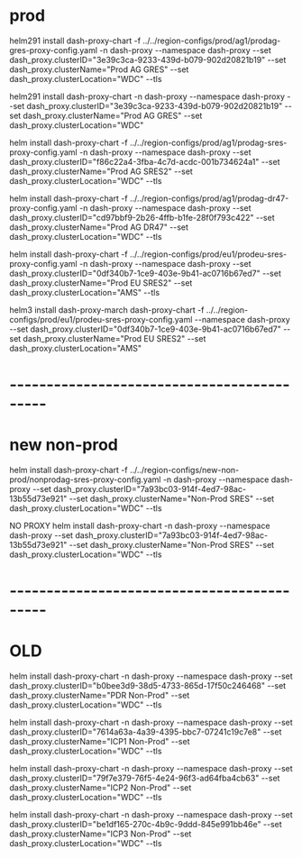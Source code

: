 #

# prod

helm291 install dash-proxy-chart -f ../../region-configs/prod/ag1/prodag-gres-proxy-config.yaml -n dash-proxy --namespace dash-proxy --set dash_proxy.clusterID="3e39c3ca-9233-439d-b079-902d20821b19" --set dash_proxy.clusterName="Prod AG GRES" --set dash_proxy.clusterLocation="WDC" --tls

helm291 install dash-proxy-chart  -n dash-proxy --namespace dash-proxy --set dash_proxy.clusterID="3e39c3ca-9233-439d-b079-902d20821b19" --set dash_proxy.clusterName="Prod AG GRES" --set dash_proxy.clusterLocation="WDC"



helm install dash-proxy-chart -f ../../region-configs/prod/ag1/prodag-sres-proxy-config.yaml -n dash-proxy --namespace dash-proxy --set dash_proxy.clusterID="f86c22a4-3fba-4c7d-acdc-001b734624a1" --set dash_proxy.clusterName="Prod AG SRES2" --set dash_proxy.clusterLocation="WDC" --tls

helm install dash-proxy-chart -f ../../region-configs/prod/ag1/prodag-dr47-proxy-config.yaml -n dash-proxy --namespace dash-proxy --set dash_proxy.clusterID="cd97bbf9-2b26-4ffb-b1fe-28f0f793c422" --set dash_proxy.clusterName="Prod AG DR47" --set dash_proxy.clusterLocation="WDC" --tls

helm install dash-proxy-chart -f ../../region-configs/prod/eu1/prodeu-sres-proxy-config.yaml -n dash-proxy --namespace dash-proxy --set dash_proxy.clusterID="0df340b7-1ce9-403e-9b41-ac0716b67ed7" --set dash_proxy.clusterName="Prod EU SRES2" --set dash_proxy.clusterLocation="AMS" --tls

helm3 install dash-proxy-march dash-proxy-chart -f ../../region-configs/prod/eu1/prodeu-sres-proxy-config.yaml  --namespace dash-proxy --set dash_proxy.clusterID="0df340b7-1ce9-403e-9b41-ac0716b67ed7" --set dash_proxy.clusterName="Prod EU SRES2" --set dash_proxy.clusterLocation="AMS"

# -------------------------------------------
# new non-prod

helm install dash-proxy-chart -f ../../region-configs/new-non-prod/nonprodag-sres-proxy-config.yaml -n dash-proxy --namespace dash-proxy --set dash_proxy.clusterID="7a93bc03-914f-4ed7-98ac-13b55d73e921" --set dash_proxy.clusterName="Non-Prod SRES" --set dash_proxy.clusterLocation="WDC" --tls

NO PROXY
helm install dash-proxy-chart -n dash-proxy --namespace dash-proxy --set dash_proxy.clusterID="7a93bc03-914f-4ed7-98ac-13b55d73e921" --set dash_proxy.clusterName="Non-Prod SRES" --set dash_proxy.clusterLocation="WDC" --tls


# -------------------------------------------
# OLD
helm install dash-proxy-chart  -n dash-proxy --namespace dash-proxy --set dash_proxy.clusterID="b0bee3d9-38d5-4733-865d-17f50c246468" --set dash_proxy.clusterName="PDR Non-Prod" --set dash_proxy.clusterLocation="WDC" --tls

helm install dash-proxy-chart  -n dash-proxy --namespace dash-proxy --set dash_proxy.clusterID="7614a63a-4a39-4395-bbc7-07241c19c7e8" --set dash_proxy.clusterName="ICP1 Non-Prod" --set dash_proxy.clusterLocation="WDC" --tls

helm install dash-proxy-chart  -n dash-proxy --namespace dash-proxy --set dash_proxy.clusterID="79f7e379-76f5-4e24-96f3-ad64fba4cb63" --set dash_proxy.clusterName="ICP2 Non-Prod" --set dash_proxy.clusterLocation="WDC" --tls

helm install dash-proxy-chart  -n dash-proxy --namespace dash-proxy --set dash_proxy.clusterID="be1df165-270c-4b9c-9ddd-845e991bb46e" --set dash_proxy.clusterName="ICP3 Non-Prod" --set dash_proxy.clusterLocation="WDC" --tls

<!--
helm install dash-proxy-chart -f ../../region-configs/new-non-prod/nonprodag-pdr-proxy-config.yaml -n dash-proxy --namespace dash-proxy --set dash_proxy.clusterID="63e5f193-f5c8-461f-ac0c-9fb426afde13" --set dash_proxy.clusterName="Non-Prod PDR" --set dash_proxy.clusterLocation="WDC" --tls
-->
<!--
helm install dash-proxy-chart -f ../../region-configs/prod/ag1/prodag-pdr-proxy-config.yaml -n dash-proxy-platform --namespace dash-proxy-platform --set dash_proxy.clusterID="15b26a58-283f-4b46-960d-950282b2b481" --set dash_proxy.clusterName="Prod AG PDR" --set dash_proxy.clusterLocation="WDC" --tls

helm install dash-proxy-chart -f ../../region-configs/prod/ag1/prodag-dr16-proxy-config.yaml -n dash-proxy-platform --namespace dash-proxy-platform --set dash_proxy.clusterID="c34b7188-d263-4e00-b0c4-c80258d7b2a8" --set dash_proxy.clusterName="Prod AG DR16" --set dash_proxy.clusterLocation="WDC" --tls

-->
